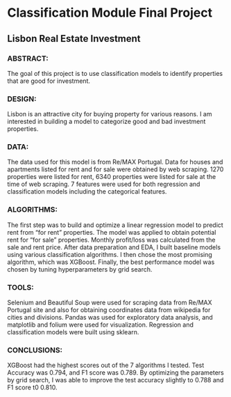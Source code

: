 # Classification Module Final Project
## Lisbon Real Estate Investment

### ABSTRACT: 
The goal of this project is to use classification models to identify properties that are good for investment.  

### DESIGN: 
Lisbon is an attractive city for buying property for various reasons. I am interested in building a model to categorize good and bad investment properties.  
### DATA: 
The data used for this model is from Re/MAX Portugal.  Data for houses and apartments listed for rent and for sale were obtained by web scraping.  1270 properties were listed for rent, 6340 properties were listed for sale at the time of web scraping.  7 features were used for both regression and classification models including the categorical features.  

### ALGORITHMS: 
The first step was to build and optimize a linear regression model to predict rent from “for rent” properties.  The model was applied to obtain potential rent for “for sale” properties.  Monthly profit/loss was calculated from the sale and rent price.  After data preparation and EDA, I built baseline models using various classification algorithms.  I then chose the most promising algorithm, which was XGBoost.  Finally, the best performance model was chosen by tuning hyperparameters by grid search.

### TOOLS: 
Selenium and Beautiful Soup were used for scraping data from Re/MAX Portugal site and also for obtaining coordinates data from wikipedia for cities and divisions. Pandas was used for exploratory data analysis, and matplotlib and folium were used for visualization.  Regression and classification models were built using sklearn.  

### CONCLUSIONS: 
XGBoost had the highest scores out of the 7 algorithms I tested.  Test Accuracy was 0.794, and F1 score was 0.789.  By optimizing the parameters by grid search, I was able to improve the test accuracy slightly to 0.788 and F1 score t0 0.810.

